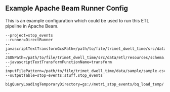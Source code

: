 ## Example Apache Beam Runner Config

This is an example configuration which could be used to run this ETL pipeline in Apache Beam.

```
--project=stop_events
--runner=DirectRunner
--javascriptTextTransformGcsPath=/path/to/file/trimet_dwell_time/src/data/etl/resources/LOAD_UDF.js
--JSONPath=/path/to/file/trimet_dwell_time/src/data/etl/resources/schema.json
--javascriptTextTransformFunctionName=transform
--inputFilePattern=/path/to/file/trimet_dwell_time/data/sample/sample.csv
--outputTable=stop-events:stuff.stop_events
--bigQueryLoadingTemporaryDirectory=gs://metri_stop_events/bq_load_temp/
```
